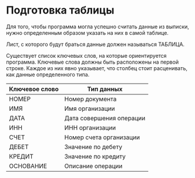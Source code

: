 # Подготовка таблицы 

Для того, чтобы программа могла успешно считать данные из выписки,
нужно определенным образом указать на них в самой таблице.

Лист, с которого будут браться данные должен называться ТАБЛИЦА.

Существует список ключевых слов, на которые ориентируется программа.
Ключевые слова должны быть расположены на первой строке. Каждое из
них явно указывает, что столбец стоит расценивать, как данные
определенного типа.

| Ключевое слово | Тип данных |
| --- | --- |
| НОМЕР | Номер документа |
| ИМЯ | Имя организации |
| ДАТА | Дата совершения операции |
| ИНН | ИНН организации |
| СЧЕТ | Номер счета организации |
| ДЕБЕТ | Значение по дебету |
| КРЕДИТ | Значение по кредиту |
| ОСНОВАНИЕ | Описание операции |

